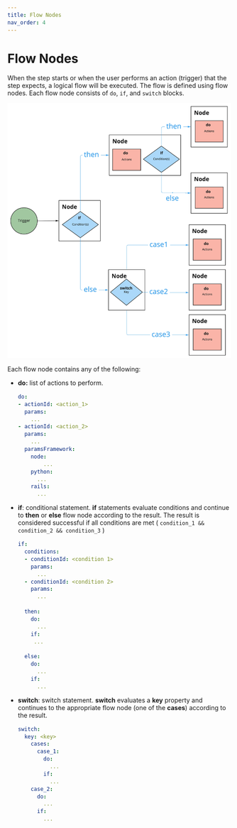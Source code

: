 ```yaml
---
title: Flow Nodes
nav_order: 4
---
```


# Flow Nodes

When the step starts or when the user performs an action (trigger) that the step expects, a logical flow will be executed. The flow is defined using flow nodes.  Each flow node consists of `do`, `if`, and `switch` blocks. 

![flow nodes](/assets/images/flow-node/flow-node.jpeg)

Each flow node contains any of the following:

- **do:** list of actions to perform.
    
    ```yaml
    do:
    - actionId: <action_1>
      params:
        ...
    - actionId: <action_2>
      params:
        ...
      paramsFramework:
        node:
            ...
        python:
          ...
        rails:
          ...
    ```
    
- **if**: conditional statement. **if** statements evaluate conditions and continue to **then** or **else** flow node according to the result. The result is considered successful if all conditions are met  ( `condition_1 && condition_2 && condition_3` )
    
    ```yaml
    if:
      conditions:
      - conditionId: <condition 1>
        params:
          ...
      - conditionId: <condition 2>
        params:
          ...
    
      then:
        do:
          ...
        if:
         ...
    
      else:
        do:
          ...
        if:
          ...
    ```
    
- **switch**: switch statement. **switch** evaluates a **key** property and continues to the appropriate flow node (one of the **cases**) according to the result.
    
    ```yaml
    switch:
      key: <key>
        cases:
          case_1:
            do:
              ...
            if:
              ...
        case_2:
          do:
            ...
          if:
            ...
    ```
